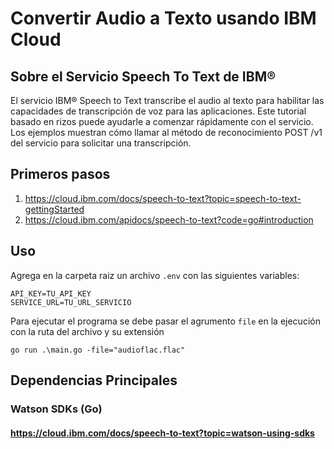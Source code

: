 # Convertir Audio a Texto usando IBM Cloud 

## Sobre el Servicio Speech To Text de IBM®

El servicio IBM® Speech to Text transcribe el audio al texto para habilitar las capacidades de transcripción de voz para las aplicaciones. Este tutorial basado en rizos puede ayudarle a comenzar rápidamente con el servicio. Los ejemplos muestran cómo llamar al método de reconocimiento POST /v1 del servicio para solicitar una transcripción.

## Primeros pasos
1. https://cloud.ibm.com/docs/speech-to-text?topic=speech-to-text-gettingStarted
2. https://cloud.ibm.com/apidocs/speech-to-text?code=go#introduction

## Uso

Agrega en la carpeta raiz un archivo `.env`  con las siguientes variables:

```shell
API_KEY=TU_API_KEY
SERVICE_URL=TU_URL_SERVICIO
```

Para ejecutar el programa se debe pasar el agrumento `file` en la ejecución con la ruta del archivo y su extensión
```shell
go run .\main.go -file="audioflac.flac"
```


## Dependencias Principales
### Watson SDKs (Go)
#### https://cloud.ibm.com/docs/speech-to-text?topic=watson-using-sdks
